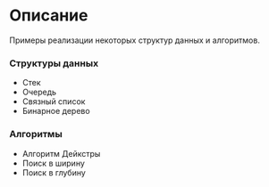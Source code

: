 # Описание
Примеры реализации некоторых структур данных и алгоритмов.

### Структуры данных
- Стек
- Очередь
- Связный список
- Бинарное дерево

### Алгоритмы
- Алгоритм Дейкстры
- Поиск в ширину
- Поиск в глубину
